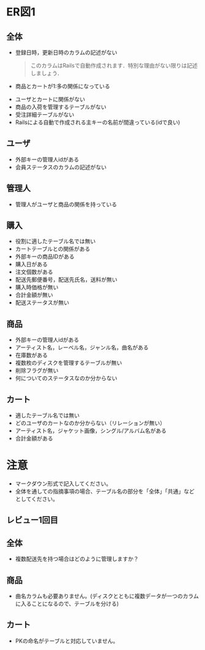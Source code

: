 # ER図1
## 全体
- 登録日時，更新日時のカラムの記述がない
  > このカラムはRailsで自動作成されます．特別な理由がない限りは記述しましょう．
- 商品とカートが1:多の関係になっている
  > 
- ユーザとカートに関係がない
- 商品の入荷を管理するテーブルがない
- 受注詳細テーブルがない
- Railsによる自動で作成される主キーの名前が間違っている(idで良い)

## ユーザ
- 外部キーの管理人idがある
- 会員ステータスのカラムの記述がない

## 管理人
- 管理人がユーザと商品の関係を持っている

## 購入
- 役割に適したテーブル名では無い
- カートテーブルとの関係がある
- 外部キーの商品IDがある
- 購入日がある
- 注文個数がある
- 配送先郵便番号，配送先氏名，送料が無い
- 購入時価格が無い
- 合計金額が無い
- 配送ステータスが無い

## 商品
- 外部キーの管理人idがある
- アーティスト名，レーベル名，ジャンル名，曲名がある
- 在庫数がある
- 複数枚のディスクを管理するテーブルが無い
- 削除フラグが無い
- 何についてのステータスなのか分からない

## カート
- 適したテーブル名では無い
- どのユーザのカートなのか分からない（リレーションが無い）
- アーティスト名，ジャケット画像，シングル/アルバム名がある
- 合計金額がある


# 注意
* マークダウン形式で記入してください。
* 全体を通しての指摘事項の場合、テーブル名の部分を「全体」「共通」などとしてください。

## レビュー1回目
## 全体
- 複数配送先を持つ場合はどのように管理しますか？

## 商品
- 曲名カラムも必要ありません。(ディスクとともに複数データが一つのカラムに入ることになるので、テーブルを分ける)

## カート
- PKの命名がテーブルと対応していません。



